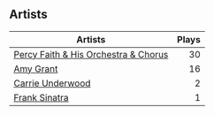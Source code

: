 ## Artists
Artists | Plays 
----- | -----: 
[Percy Faith & His Orchestra & Chorus](/artists/percy-faith-his-orchestra-chorus-30066836) | 30
[Amy Grant](/artists/amy-grant-3053) | 16
[Carrie Underwood](/artists/carrie-underwood-89416) | 2
[Frank Sinatra](/artists/frank-sinatra-739) | 1

